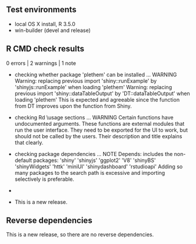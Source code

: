 ## Test environments
* local OS X install, R 3.5.0
* win-builder (devel and release)

## R CMD check results

0 errors | 2 warnings | 1 note

* checking whether package 'plethem' can be installed ... WARNING
  Warning: replacing previous import 'shiny::runExample' by 'shinyjs::runExample' when loading 'plethem'
  Warning: replacing previous import 'shiny::dataTableOutput' by 'DT::dataTableOutput' when loading   'plethem'
  This is expected and agreeable since the function from DT improves upon the function from Shiny.

* checking Rd \usage sections ... WARNING
  Certain functions have undocumented arguments. These functions are external modules that run the user interface. They need to be exported for the UI to work, but should not be called by the users. Their description and title explains that clearly.
  
* checking package dependencies ... NOTE
Depends: includes the non-default packages:
  'shiny' 'shinyjs' 'ggplot2' 'V8' 'shinyBS' 'shinyWidgets' 'httk'
  'miniUI' 'shinydashboard' 'rstudioapi'
Adding so many packages to the search path is excessive and importing
selectively is preferable.

*

* This is a new release.

## Reverse dependencies

This is a new release, so there are no reverse dependencies.

